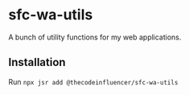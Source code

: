 # sfc-wa-utils

A bunch of utility functions for my web applications.

## Installation

Run `npx jsr add @thecodeinfluencer/sfc-wa-utils`
